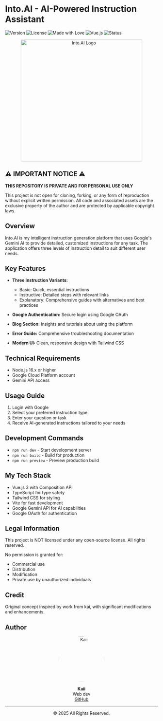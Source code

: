 # Into.AI - AI-Powered Instruction Assistant

![Version](https://img.shields.io/badge/version-1.0.0-blue.svg?style=flat-square)
![License](https://img.shields.io/badge/license-PERSONAL_USE_ONLY-red.svg?style=flat-square)
![Made with Love](https://img.shields.io/badge/made%20with-♥-ff69b4.svg?style=flat-square)
![Vue.js](https://img.shields.io/badge/Vue.js-3.x-42b883.svg?style=flat-square)
![Status](https://img.shields.io/badge/status-active-brightgreen.svg?style=flat-square)

<p align="center">
  <img src="https://i.ibb.co/xt66pCdQ/Screenshot-2025-04-08-213428.png" alt="Into.AI Logo" width="400" />
</p>

## ⚠️ IMPORTANT NOTICE ⚠️

**THIS REPOSITORY IS PRIVATE AND FOR PERSONAL USE ONLY**

This project is not open for cloning, forking, or any form of reproduction without explicit written permission. All code and associated assets are the exclusive property of the author and are protected by applicable copyright laws.

## Overview

Into.AI is my intelligent instruction generation platform that uses Google's Gemini AI to provide detailed, customized instructions for any task. The application offers three levels of instruction detail to suit different user needs.
                              
## Key Features

- **Three Instruction Variants:**
  - Basic: Quick, essential instructions
  - Instructive: Detailed steps with relevant links
  - Explanatory: Comprehensive guides with alternatives and best practices

- **Google Authentication:** Secure login using Google OAuth
- **Blog Section:** Insights and tutorials about using the platform
- **Error Guide:** Comprehensive troubleshooting documentation
- **Modern UI:** Clean, responsive design with Tailwind CSS

## Technical Requirements

- Node.js 16.x or higher
- Google Cloud Platform account
- Gemini API access



## Usage Guide

1. Login with Google 
2. Select your preferred instruction type
3. Enter your question or task
4. Receive AI-generated instructions tailored to your needs

## Development Commands

- `npm run dev` - Start development server
- `npm run build` - Build for production
- `npm run preview` - Preview production build

## My Tech Stack

- Vue.js 3 with Composition API
- TypeScript for type safety
- Tailwind CSS for styling
- Vite for fast development
- Google Gemini API for AI capabilities
- Google OAuth for authentication

## Legal Information

This project is NOT licensed under any open-source license. All rights reserved.

No permission is granted for:
- Commercial use
- Distribution
- Modification
- Private use by unauthorized individuals

## Credit

Original concept inspired by work from kai, with significant modifications and enhancements.

## Author

<p align="center">
  <img src="https://avatars.githubusercontent.com/u/prakit1234" alt="Kaii" width="150" height="150" style="border-radius:50%;" />
</p>

<p align="center">
  <b>Kaii</b><br/>
  Web dev<br/>
  <a href="https://github.com/prakit1234">GitHub</a>
</p>

---

<p align="center">
  © 2025 All Rights Reserved.
</p>
